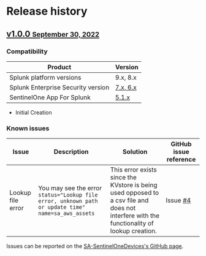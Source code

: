 # Release history

## [v1.0.0 <small>September 30, 2022</small>](https://github.com/ZachChristensen28/SA-SentinelOneDevices/releases/tag/v1.0.0)

### Compatibility

Product | Version
--------- | -------
Splunk platform versions | 9.x, 8.x
Splunk Enterprise Security version | [7.x, 6.x](https://splunkbase.splunk.com/app/263)
SentinelOne App For Splunk | [5.1.x](https://splunkbase.splunk.com/app/5433)

- Initial Creation

### Known issues

Issue | Description | Solution | GitHub issue reference
----- | ----------- | -------- | ----------------------
Lookup file error | You may see the error `status="Lookup file error, unknown path or update time" name=sa_aws_assets` | This error exists since the KVstore is being used opposed to a csv file and does not interfere with the functionality of lookup creation. | Issue [#4](https://github.com/ZachChristensen28/SA-SentinelOneDevices/issues/4)

Issues can be reported on the [SA-SentinelOneDevices's GitHub page](https://github.com/ZachChristensen28/SA-SentinelOneDevices/issues).
